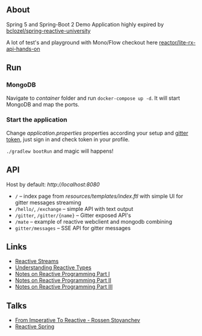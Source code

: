 ## About

Spring 5 and Spring-Boot 2 Demo Application highly expired 
by [bclozel/spring-reactive-university](https://github.com/bclozel/spring-reactive-university)

A lot of test's and playground with Mono/Flow checkout here [reactor/lite-rx-api-hands-on](https://github.com/reactor/lite-rx-api-hands-on)

## Run

### MongoDB

Navigate to _container_ folder and run `docker-compose up -d`.
It will start MongoDB and map the ports.

### Start the application

Change _application.properties_ properties according your setup and [gitter token](https://developer.gitter.im/apps), just sign in 
and check token in your profile.
  
`./gradlew bootRun` and magic will happens!

## API

Host by default: _http://localhost:8080_

* `/` – index page from _resources/templates/index.ftl_ with simple UI for gitter messages streaming
* `/hello/`, `/exchange` – simple API with text output
* `/gitter`, `/gitter/{name}` –  Gitter exposed API's
* `/mate` – example of reactive webclient and mongodb combining
* `gitter/messages` – SSE API for gitter messages

## Links

* [Reactive Streams](http://www.reactive-streams.org)
* [Understanding Reactive Types](https://spring.io/blog/2016/04/19/understanding-reactive-types)
* [Notes on Reactive Programming Part I](https://spring.io/blog/2016/06/07/notes-on-reactive-programming-part-i-the-reactive-landscape)
* [Notes on Reactive Programming Part II](https://spring.io/blog/2016/06/13/notes-on-reactive-programming-part-ii-writing-some-code)
* [Notes on Reactive Programming Part III](https://spring.io/blog/2016/07/20/notes-on-reactive-programming-part-iii-a-simple-http-server-application)

## Talks

* [From Imperative To Reactive - Rossen Stoyanchev](https://www.youtube.com/watch?v=fcgK-4HYJpI&t)
* [Reactive Spring](https://www.youtube.com/watch?v=Xm-KjMY_Z_w)
